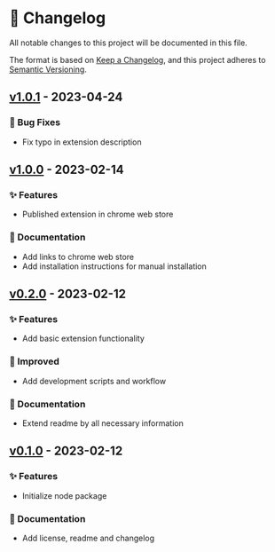 # 📑 Changelog

All notable changes to this project will be documented in this file.

The format is based on [Keep a Changelog](https://keepachangelog.com/en/1.1.0/),
and this project adheres to [Semantic Versioning](https://semver.org/spec/v2.0.0.html).

## [v1.0.1] - 2023-04-24

### 🐛 Bug Fixes

* Fix typo in extension description

## [v1.0.0] - 2023-02-14

### ✨ Features

* Published extension in chrome web store

### 📝 Documentation

* Add links to chrome web store
* Add installation instructions for manual installation

## [v0.2.0] - 2023-02-12

### ✨ Features

* Add basic extension functionality

### 🚀 Improved

* Add development scripts and workflow

### 📝 Documentation

* Extend readme by all necessary information

## [v0.1.0] - 2023-02-12

### ✨ Features

* Initialize node package

### 📝 Documentation

* Add license, readme and changelog

[Unreleased]: https://github.com/peter-neumann-dev/responsive-image-linter/compare/v1.0.1...HEAD
[v1.0.1]: https://github.com/peter-neumann-dev/responsive-image-linter/compare/v1.0.0...v1.0.1
[v1.0.0]: https://github.com/peter-neumann-dev/responsive-image-linter/compare/v0.2.0...v1.0.0
[v0.2.0]: https://github.com/peter-neumann-dev/responsive-image-linter/compare/v0.1.0...v0.2.0
[v0.1.0]: https://github.com/peter-neumann-dev/responsive-image-linter/commits/v0.1.0
